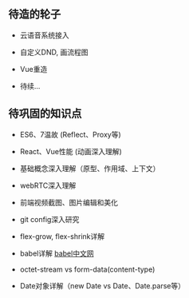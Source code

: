 ## 待造的轮子

* 云语音系统接入

* 自定义DND, 画流程图

* Vue重造

* 待续...


## 待巩固的知识点

* ES6、7温故 (Reflect、Proxy等)

* React、Vue性能 (动画深入理解)

* 基础概念深入理解（原型、作用域、上下文）

* webRTC深入理解

* 前端视频截图、图片编辑和美化

* git config深入研究

* flex-grow, flex-shrink详解

* babel详解 [babel中文网](https://babeljs.cn/learn-es2015/)

* octet-stream vs form-data(content-type)

* Date对象详解（new Date vs Date、Date.parse等）